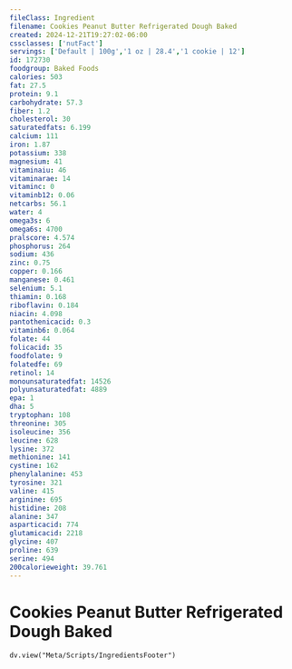 ```yaml
---
fileClass: Ingredient
filename: Cookies Peanut Butter Refrigerated Dough Baked
created: 2024-12-21T19:27:02-06:00
cssclasses: ['nutFact']
servings: ['Default | 100g','1 oz | 28.4','1 cookie | 12']
id: 172730
foodgroup: Baked Foods
calories: 503
fat: 27.5
protein: 9.1
carbohydrate: 57.3
fiber: 1.2
cholesterol: 30
saturatedfats: 6.199
calcium: 111
iron: 1.87
potassium: 338
magnesium: 41
vitaminaiu: 46
vitaminarae: 14
vitaminc: 0
vitaminb12: 0.06
netcarbs: 56.1
water: 4
omega3s: 6
omega6s: 4700
pralscore: 4.574
phosphorus: 264
sodium: 436
zinc: 0.75
copper: 0.166
manganese: 0.461
selenium: 5.1
thiamin: 0.168
riboflavin: 0.184
niacin: 4.098
pantothenicacid: 0.3
vitaminb6: 0.064
folate: 44
folicacid: 35
foodfolate: 9
folatedfe: 69
retinol: 14
monounsaturatedfat: 14526
polyunsaturatedfat: 4889
epa: 1
dha: 5
tryptophan: 108
threonine: 305
isoleucine: 356
leucine: 628
lysine: 372
methionine: 141
cystine: 162
phenylalanine: 453
tyrosine: 321
valine: 415
arginine: 695
histidine: 208
alanine: 347
asparticacid: 774
glutamicacid: 2218
glycine: 407
proline: 639
serine: 494
200calorieweight: 39.761
---
```


# Cookies Peanut Butter Refrigerated Dough Baked

```dataviewjs
dv.view("Meta/Scripts/IngredientsFooter")
```